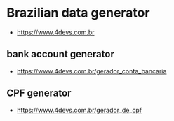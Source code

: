 # Brazilian data generator

- https://www.4devs.com.br

## bank account generator
- https://www.4devs.com.br/gerador_conta_bancaria

## CPF generator
- https://www.4devs.com.br/gerador_de_cpf
